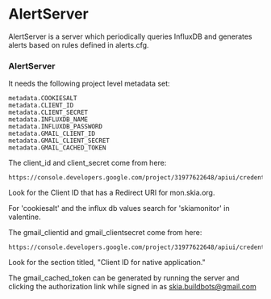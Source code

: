 AlertServer
===========

AlertServer is a server which periodically queries InfluxDB and generates
alerts based on rules defined in alerts.cfg.


### AlertServer ###
It needs the following project level metadata set:

    metadata.COOKIESALT
    metadata.CLIENT_ID
    metadata.CLIENT_SECRET
    metadata.INFLUXDB_NAME
    metadata.INFLUXDB_PASSWORD
    metadata.GMAIL_CLIENT_ID
    metadata.GMAIL_CLIENT_SECRET
    metadata.GMAIL_CACHED_TOKEN

The client_id and client_secret come from here:

    https://console.developers.google.com/project/31977622648/apiui/credential

Look for the Client ID that has a Redirect URI for mon.skia.org.

For 'cookiesalt' and the influx db values search for 'skiamonitor' in valentine.

The gmail_clientid and gmail_clientsecret come from here:

    https://console.developers.google.com/project/31977622648/apiui/credential

Look for the section titled, "Client ID for native application."

The gmail_cached_token can be generated by running the server and clicking the
authorization link while signed in as skia.buildbots@gmail.com
